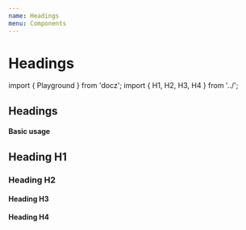 ```yaml
---
name: Headings
menu: Components
---
```


# Headings

import { Playground } from 'docz'; import { H1, H2, H3, H4 } from '../';

## Headings

#### Basic usage

## Heading H1

### Heading H2

#### Heading H3

**Heading H4**

